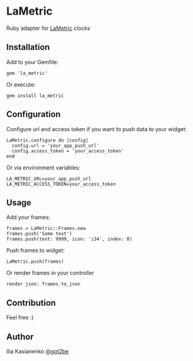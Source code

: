 LaMetric
==============

Ruby adapter for [LaMetric](https://lametric.com/) clocks


Installation
-----------------

Add to your Gemfile:

    gem 'la_metric'

Or execute:

    gem install la_metric


Configuration
-----------------

Configure url and access token if you want to push data to your widget:

    LaMetric.configure do |config|
      config.url = 'your_app_push_url'
      config.access_token = 'your_access_token'
    end

Or via environment variables:

    LA_METRIC_URL=your_app_push_url
    LA_METRIC_ACCESS_TOKEN=your_access_token


Usage
-----------------

Add your frames:

    frames = LaMetric::Frames.new
    frames.push('Some text')
    frames.push(text: 9999, icon: 'i34', index: 0)

Push frames to widget:

    LaMetric.push(frames)

Or render frames in your controller

    render json: frames.to_json


Contribution
-----------------

Feel free :)


Author
-----------------

Ilia Kasianenko [@got2be](https://github.com/got2be)
